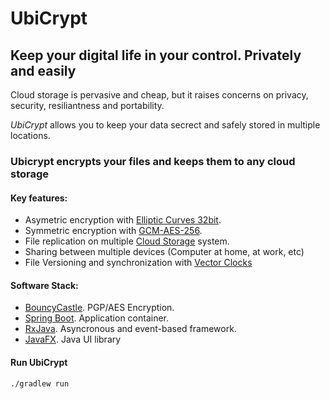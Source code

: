 # UbiCrypt

## Keep your digital life in your control. Privately and easily

Cloud storage is pervasive and cheap, but it raises concerns on privacy, security, resiliantness and portability.

*UbiCrypt* allows you to keep your data secrect and safely stored in multiple locations.

### Ubicrypt encrypts your files and keeps them to any cloud storage
#### Key features:
  - Asymetric encryption with [Elliptic Curves 32bit](https://en.wikipedia.org/wiki/Elliptic_curve).
  - Symmetric encryption with [GCM-AES-256](https://en.wikipedia.org/wiki/Galois/Counter_Mode).
  - File replication on multiple [Cloud Storage](https://en.wikipedia.org/wiki/Cloud_storage) system.
  - Sharing between multiple devices (Computer at home, at work, etc)
  - File Versioning and synchronization with [Vector Clocks](https://en.wikipedia.org/wiki/Vector_clock)

#### Software Stack:
  - [BouncyCastle](https://www.bouncycastle.org/). PGP/AES Encryption.
  - [Spring Boot](https://projects.spring.io/spring-boot/). Application container.
  - [RxJava](https://github.com/ReactiveX/RxJava). Asyncronous and event-based framework.
  - [JavaFX](http://docs.oracle.com/javase/8/javase-clienttechnologies.htm). Java UI library

#### Run UbiCrypt 

`./gradlew run`
